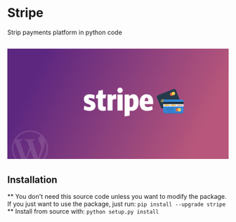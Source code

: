 # Stripe
Strip payments platform in python code

![An image of stripe the company.](stripe-for-wordpress.png)
------------------------------------------------------------

## Installation

** You don't need this source code unless you want to modify the package. If you just want to use the package, just run: `pip install --upgrade stripe`
** Install from source with: `python setup.py install`
